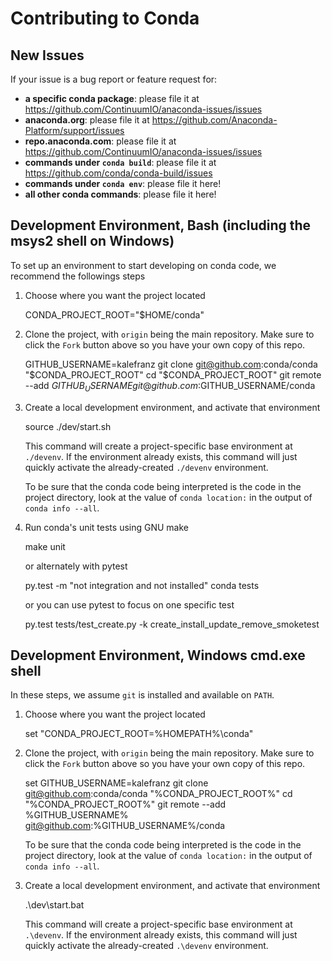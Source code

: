 # Contributing to Conda

## New Issues

If your issue is a bug report or feature request for:

* **a specific conda package**: please file it at <https://github.com/ContinuumIO/anaconda-issues/issues>
* **anaconda.org**: please file it at <https://github.com/Anaconda-Platform/support/issues>
* **repo.anaconda.com**: please file it at <https://github.com/ContinuumIO/anaconda-issues/issues>
* **commands under `conda build`**: please file it at <https://github.com/conda/conda-build/issues>
* **commands under `conda env`**: please file it here!
* **all other conda commands**: please file it here!


## Development Environment, Bash (including the msys2 shell on Windows)

To set up an environment to start developing on conda code, we recommend the followings steps

1. Choose where you want the project located

    CONDA_PROJECT_ROOT="$HOME/conda"

2. Clone the project, with `origin` being the main repository. Make sure to click the `Fork`
   button above so you have your own copy of this repo.

    GITHUB_USERNAME=kalefranz
    git clone git@github.com:conda/conda "$CONDA_PROJECT_ROOT"
    cd "$CONDA_PROJECT_ROOT"
    git remote --add $GITHUB_USERNAME git@github.com:$GITHUB_USERNAME/conda

3. Create a local development environment, and activate that environment

    source ./dev/start.sh

   This command will create a project-specific base environment at `./devenv`. If
   the environment already exists, this command will just quickly activate the
   already-created `./devenv` environment.

   To be sure that the conda code being interpreted is the code in the project directory,
   look at the value of `conda location:` in the output of `conda info --all`.

4. Run conda's unit tests using GNU make

    make unit

   or alternately with pytest

    py.test -m "not integration and not installed" conda tests

   or you can use pytest to focus on one specific test

    py.test tests/test_create.py -k create_install_update_remove_smoketest


## Development Environment, Windows cmd.exe shell

In these steps, we assume `git` is installed and available on `PATH`.

1. Choose where you want the project located

    set "CONDA_PROJECT_ROOT=%HOMEPATH%\conda"

2. Clone the project, with `origin` being the main repository. Make sure to click the `Fork`
   button above so you have your own copy of this repo.

    set GITHUB_USERNAME=kalefranz
    git clone git@github.com:conda/conda "%CONDA_PROJECT_ROOT%"
    cd "%CONDA_PROJECT_ROOT%"
    git remote --add %GITHUB_USERNAME% git@github.com:%GITHUB_USERNAME%/conda

   To be sure that the conda code being interpreted is the code in the project directory,
   look at the value of `conda location:` in the output of `conda info --all`.

3. Create a local development environment, and activate that environment

    .\dev\start.bat

   This command will create a project-specific base environment at `.\devenv`. If
   the environment already exists, this command will just quickly activate the
   already-created `.\devenv` environment.
